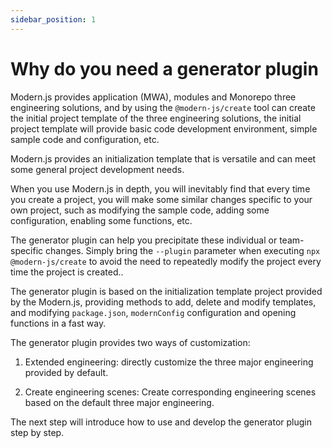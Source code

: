 ```yaml
---
sidebar_position: 1
---
```


# Why do you need a generator plugin

Modern.js provides application (MWA), modules and Monorepo three engineering solutions, and by using the `@modern-js/create` tool can create the initial project template of the three engineering solutions, the initial project template will provide basic code development environment, simple sample code and configuration, etc.

Modern.js provides an initialization template that is versatile and can meet some general project development needs.

When you use Modern.js in depth, you will inevitably find that every time you create a project, you will make some similar changes specific to your own project, such as modifying the sample code, adding some configuration, enabling some functions, etc.


The generator plugin can help you precipitate these individual or team-specific changes. Simply bring the `--plugin` parameter when executing `npx @modern-js/create` to avoid the need to repeatedly modify the project every time the project is created..

The generator plugin is based on the initialization template project provided by the Modern.js, providing methods to add, delete and modify templates, and modifying `package.json`, `modernConfig` configuration and opening functions in a fast way.

The generator plugin provides two ways of customization:

1. Extended engineering: directly customize the three major engineering provided by default.


2. Create engineering scenes: Create corresponding engineering scenes based on the default three major engineering.


The next step will introduce how to use and develop the generator plugin step by step.
